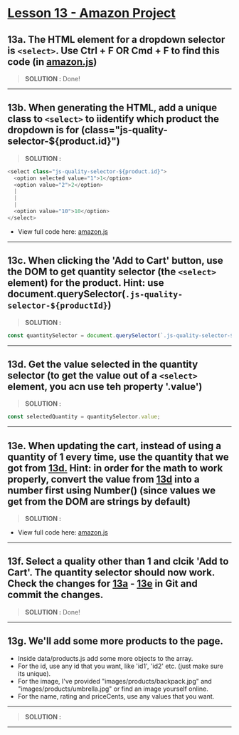 # [Lesson 13 - Amazon Project](https://youtu.be/EerdGm-ehJQ?t=44841)

## 13a. The HTML element for a dropdown selector is `<select>`. Use Ctrl + F OR Cmd + F to find this code (in [amazon.js](project-folder/scripts/amazon.js))   

> **SOLUTION :**
Done!

---

## 13b. When generating the HTML, add a unique class to `<select>` to iidentify which product the dropdown is for (class="js-quality-selector-${product.id}") 

> **SOLUTION :**

```js
<select class="js-quality-selector-${product.id}">
  <option selected value="1">1</option>
  <option value="2">2</option>
  |
  |
  |
  <option value="10">10</option>
</select>
```

+ View full code here: [amazon.js](project-folder/scripts/amazon.js)

---

## 13c. When clicking the 'Add to Cart' button, use the DOM to get quantity selector (the `<select>` element) for the product. Hint: use document.querySelector(`.js-quality-selector-${productId}`)

> **SOLUTION :**

```js
const quantitySelector = document.querySelector(`.js-quality-selector-${productId}`);
```

---

## 13d. Get the value selected in the quantity selector (to get the value out of a `<select>` element, you acn use teh property '.value')

> **SOLUTION :**

```js
const selectedQuantity = quantitySelector.value;
```

---

## 13e. When updating the cart, instead of using a quantity of 1 every time, use the quantity that we got from [13d.](#13d-get-the-value-selected-in-the-quantity-selector-to-get-the-value-out-of-a-select-element-you-acn-use-teh-property-value) Hint: in order for the math to work properly, convert the value from [13d](#13d-get-the-value-selected-in-the-quantity-selector-to-get-the-value-out-of-a-select-element-you-acn-use-teh-property-value) into a number first using Number() (since values we get from the DOM are strings by default)

> **SOLUTION :**

+ View full code here: [amazon.js](project-folder/scripts/amazon.js)

---

## 13f. Select a quality other than 1 and clcik 'Add to Cart'. The quantity selector should now work. Check the changes for [13a](#13a-the-html-element-for-a-dropdown-selector-is-select-use-ctrl--f-or-cmd--f-to-find-this-code-in-amazonjs) - [13e](#13e-when-updating-the-cart-instead-of-using-a-quantity-of-1-every-time-use-the-quantity-that-we-got-from-13d-hint-in-order-for-the-math-to-work-properly-convert-the-value-from-13d-into-a-number-first-using-number-since-values-we-get-from-the-dom-are-strings-by-default) in Git and commit the changes. 

> **SOLUTION :**
Done!

---

## 13g. We'll add some more products to the page.

  + Inside data/products.js add some more objects to the array.
  + For the id, use any id that you want, like 'id1', 'id2' etc. (just make sure its unique).
  + For the image, I've provided "images/products/backpack.jpg" and "images/products/umbrella.jpg" or find an image yourself online.
  + For the name, rating and priceCents, use any values that you want.

---

> **SOLUTION :**


---